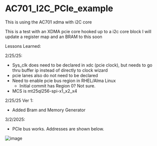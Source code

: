 # AC701_I2C_PCIe_example
This is using the AC701 xdma with i2C core

This is a test with an XDMA pcie core hooked up to a i2c core block
I will update a register map and an BRAM to this soon

Lessons Learned:

2/25/25:
- Sys_clk does need to be declared in xdc (pcie clock), but needs to go thru
    buffer ip instead of directly to clock wizard
- pcie lanes also do not need to be declared
- Need to enable pcie bus region in RHEL/Alma Linux
	- Initial commit has Region 0? Not sure.
- MCS is mt25ql256-spi-x1_x2_x4

2/25/25 Ver 1:
- Added Bram and Memory Generator

3/2/2025:
- PCIe bus works. Addresses are shown below.

![image](https://github.com/user-attachments/assets/deb2e0a6-172f-45cf-8507-32176a452612)

